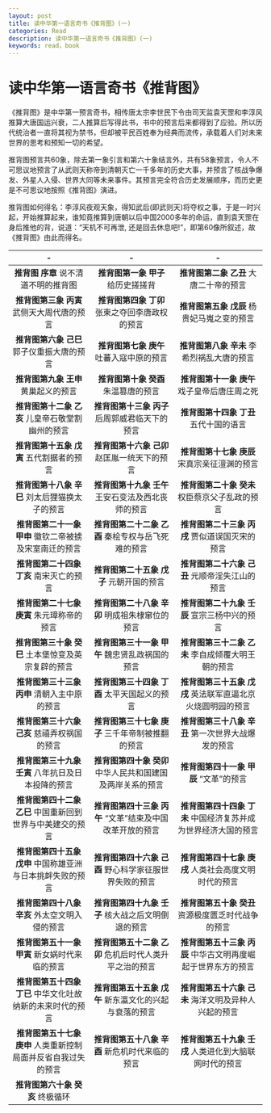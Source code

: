 ```yaml
---
layout: post
title: 读中华第一语言奇书《推背图》(一)
categories: Read
description: 读中华第一语言奇书《推背图》(一)
keywords: read，book
---
```


# 读中华第一语言奇书《推背图》

《推背图》是中华第一预言奇书，相传唐太宗李世民下令由司天监袁天罡和李淳风推算大唐国运兴衰，二人推算后写得此书，书中的预言后来都得到了应验。所以历代统治者一直将其视为禁书，但却被平民百姓奉为经典而流传，承载着人们对未来世界的思考和预知一切的希望。

推背图预言共60象，除去第一象引言和第六十象结言外，共有58象预言，令人不可思议地预言了从武则天称帝到清朝灭亡一千多年的历史大事，并预言了核战争爆发、外星人入侵、世界大同等未来事件。其预言完全符合历史发展顺序，而历史更是不可思议地按照《推背图》演进。

推背图如何得名：李淳风夜观天象，得知武后(即武则天)将夺权之事，于是一时兴起，开始推算起来，谁知竟推算到唐朝以后中国2000多年的命运，直到袁天罡在身后推他的背，说道：“天机不可再泄, 还是回去休息吧!”，即第60像所叙述，故《推背图》由此而得名。

|           -                      |             -                    |             -                    |                               
|:-------------------------------:|:-------------------------------:|:-------------------------------:|
|**推背图  序章**   说不清道不明的推背图 |**推背图第一象  甲子**  给历史搓搓背|**推背图第二象  乙丑**   大唐二十帝的预言|
|**推背图第三象  丙寅**    武侧天大周代唐的预言|**推背图第四象 丁卯**  张柬之夺回李唐政权的预言 |**推背图第五象  戊辰**  杨贵妃马嵬之变的预言|
|**推背图第六象 己巳** 郭子仪重振大唐的预言|**推背图第七象 庚午**  吐蕃入寇中原的预言|**推背图第八象 辛未**  李希烈祸乱大唐的预言 |
|**推背图第九象 王申** 黄巢起义的预言|**推背图第十象 癸酉** 朱温篡唐的预言|**推背图第十一象  庚午**  戏子皇帝后唐庄周之死| 
|**推背图第十二象 乙亥** 儿皇帝石敬堂割幽州的预言|**推背图第十三象 丙子** 后周郭威君临天下的预言|**推背图第十四象  丁丑**  五代十国的语言| 
|**推背图第十五象 戊寅** 五代割据者的预言|**推背图第十六象 己卯** 赵匡胤一统天下的预言|**推背图第十七象 庚辰**  宋真宗亲征澶渊的预言|
|**推背图第十八象 辛巳** 刘太后狸猫换太子的预言|**推背图第十九象 壬午** 王安石变法及西北丧师的预言|**推背图第二十象 癸未**  权臣蔡京父子乱政的预言|
|**推背图第二十一象 甲申** 徽钦二帝被掳及宋室南迁的预言|**推背图第二十二象 乙酉** 秦桧专权与岳飞死难的预言|**推背图第二十三象 丙戌**  贾似道误国灭宋的预言|
|**推背图第二十四象 丁亥** 南宋灭亡的预言|**推背图第二十五象 戊子** 元朝开国的预言|**推背图第二十六象 己丑**  元顺帝淫失江山的预言|
|**推背图第二十七象 庚寅** 朱元璋称帝的预言|**推背图第二十八象 辛卯** 明成祖朱棣窜位的预言|**推背图第二十九象 壬辰**  宣宗三杨中兴的预言|
|**推背图第三十象 癸巳** 土本堡惊变及英宗复辟的预言|**推背图第三十一象 甲午** 魏忠贤乱政祸国的预言|**推背图第三十二象 乙未**  李自成倾覆大明王朝的预言|
|**推背图第三十三象 丙申** 清朝入主中原的预言|**推背图第三十四象 丁酉** 太平天国起义的预言|**推背图第三十五象 戊戌**  英法联军直逼北京火烧圆明园的预言|
|**推背图第三十六象 己亥** 慈禧弄权祸国的预言|**推背图第三十七象 庚子** 三千年帝制被推翻的预言|**推背图第三十八象 辛丑**  第一次世界大战爆发的预言|
|**推背图第三十九象 壬寅** 八年抗日及日本投降的预言|**推背图第四十象 癸卯** 中华人民共和国建国及两岸关系的预言|**推背图第四十一象 甲辰**  “文革”的预言|
|**推背图第四十二象 乙巳** 中国重新回到世界与中美建交的预言|**推背图第四十三象 丙午** “文革”结束及中国改革开放的预言|**推背图第四十四象 丁未**  中国经济复苏并成为世界经济大国的预言|
|**推背图第四十五象 戊申** 中国称雄亚洲与日本挑衅失败的预言|**推背图第四十六象 己酉** 野心科学家征服世界失败的预言|**推背图第四十七象 庚戌**  人类社会高度文明时代的预言|
|**推背图第四十八象 辛亥** 外太空文明入侵的预言|**推背图第四十九象 壬子** 核大战之后文明倒退的预言|**推背图第五十象 癸丑**  资源极度匮乏时代战争的预言|
|**推背图第五十一象 甲寅** 新女娲时代来临的预言|**推背图第五十二象 乙卯** 危机后时代人类升平之治的预言|**推背图第五十三象 丙辰**  中华古文明再度崛起于世界东方的预言|
|**推背图第五十四象 丁已** 中华文化吐故纳新的未来时代的预言|**推背图第五十五象 戊午** 新东瀛文化的兴起与衰落的预言|**推背图第五十六象 己未**  海洋文明及异种人兴起的预言|
|**推背图第五十七象 庚申** 人类重新控制局面并反省自我过失的预言|**推背图第五十八象 辛酉** 新危机时代来临的预言|**推背图第五十九象 壬戌**  人类进化到大脑联网时代的预言|
|**推背图第六十象 癸亥** 终极循环|                 |                   |

